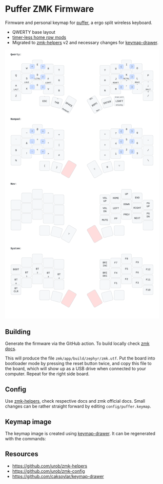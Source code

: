 # Puffer ZMK Firmware

Firmware and personal keymap for [puffer](https://github.com/DuBento/puffer), a ergo split wireless keyboard.

- QWERTY base layout
- [timer-less home row mods](https://github.com/urob/zmk-config#timeless-homerow-mods)
- Migrated to [zmk-helpers](https://github.com/urob/zmk-helpers) v2 and necessary changes for [keymap-drawer](https://github.com/caksoylar/keymap-drawer).

![keymap image](img/puffer.svg)

## Building

Generate the firmware via the GitHub action.
To build locally check [zmk docs](https://zmk.dev/docs/development/setup).

This will produce the file `zmk/app/build/zephyr/zmk.utf`. Put the board into
bootloader mode by pressing the reset button twice, and copy this file to the
board, which will show up as a USB drive when connected to your computer. Repeat
for the right side board.

## Config

Use [zmk-helpers](https://github.com/urob/zmk-helpers), check respective docs and zmk official docs.
Small changes can be rather straight forward by editing `config/puffer.keymap`.

## Keymap image

The keymap image is created using [keymap-drawer](https://github.com/caksoylar/keymap-drawer).
It can be regenerated with the commands:

## Resources

- https://github.com/urob/zmk-helpers
- https://github.com/urob/zmk-config
- https://github.com/caksoylar/keymap-drawer
